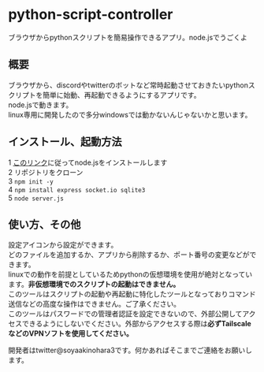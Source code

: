 # python-script-controller
ブラウザからpythonスクリプトを簡易操作できるアプリ。node.jsでうごくよ
## 概要
ブラウザから、discordやtwitterのボットなど常時起動させておきたいpythonスクリプトを簡単に始動、再起動できるようにするアプリです。  
node.jsで動きます。  
linux専用に開発したので多分windowsでは動かないんじゃないかと思います。  

## インストール、起動方法
1 [このリンク](https://nodejs.org/ja)に従ってnode.jsをインストールします  
2 リポジトリをクローン  
3 `npm init -y`  
4 `npm install express socket.io sqlite3`  
5 `node server.js`  

## 使い方、その他
設定アイコンから設定ができます。  
どのファイルを追加するか、アプリから削除するか、ポート番号の変更などができます。  
linuxでの動作を前提としているためpythonの仮想環境を使用が絶対となっています。**非仮想環境でのスクリプトの起動はできません。**  
このツールはスクリプトの起動や再起動に特化したツールとなっておりコマンド送信などの高度な操作はできません。ご了承ください。  
このツールはパスワードでの管理者認証を設定できないので、外部公開してアクセスできるようにしないでください。外部からアクセスする際は**必ずTailscaleなどのVPNソフトを使用してください。**    
  
開発者はtwitter@soyaakinohara3です。何かあればそこまでご連絡をお願いします。

